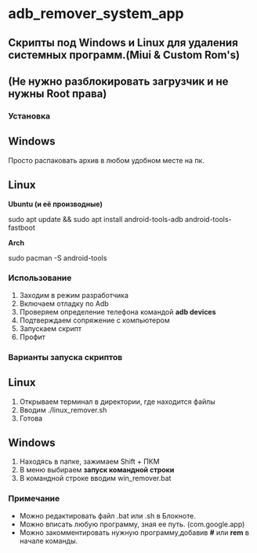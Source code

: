 # adb_remover_system_app

## Скрипты под Windows и Linux для удаления системных программ.(Miui & Custom Rom's)
## (Не нужно разблокировать загрузчик и не нужны Root права)

### Установка
## Windows
Просто распаковать архив в любом удобном месте на пк.
## Linux
**Ubuntu (и её производные)**

sudo apt update && sudo apt install android-tools-adb android-tools-fastboot

**Arch**

sudo pacman -S android-tools

### Использование

1. Заходим в режим разработчика
2. Включаем отладку по Adb
3. Проверяем определение телефона командой **adb devices**
4. Подтверждаем сопряжение c компьютером
5. Запускаем скрипт
6. Профит

### Варианты запуска скриптов
## Linux
1. Открываем терминал в директории, где находится файлы
2. Вводим ./linux_remover.sh
3. Готова

## Windows  
1. Находясь в папке, зажимаем Shift + ПКМ
2. В меню выбираем **запуск командной строки**
3. В командной строке вводим win_remover.bat

### Примечание

* Можно редактировать  файл .bat или .sh в Блокноте.
* Можно вписать любую программу, зная ее путь. (com.google.app)
* Можно закомментировать нужную программу,добавив **#** или **rem** в начале команды.
